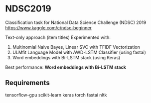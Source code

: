 # NDSC2019
Classification task for National Data Science Challenge (NDSC) 2019
https://www.kaggle.com/c/ndsc-beginner

Text-only approach (item titles)
Experimented with:
1. Multinomial Naive Bayes, Linear SVC with TFIDF Vectorization
2. ULMfit Language Model with AWD-LSTM Classifier (using fastai)
3. Word embeddings with Bi-LSTM stack (using Keras)

Best performance: **Word embeddings with Bi-LSTM stack**

## Requirements
tensorflow-gpu
scikit-learn
keras
torch
fastai
nltk
